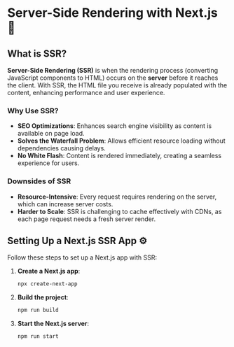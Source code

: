 # Server-Side Rendering with Next.js 🚀

## What is SSR?
**Server-Side Rendering (SSR)** is when the rendering process (converting JavaScript components to HTML) occurs on the **server** before it reaches the client. With SSR, the HTML file you receive is already populated with the content, enhancing performance and user experience.

### Why Use SSR?
- **SEO Optimizations**: Enhances search engine visibility as content is available on page load.
- **Solves the Waterfall Problem**: Allows efficient resource loading without dependencies causing delays.
- **No White Flash**: Content is rendered immediately, creating a seamless experience for users.

### Downsides of SSR
- **Resource-Intensive**: Every request requires rendering on the server, which can increase server costs.
- **Harder to Scale**: SSR is challenging to cache effectively with CDNs, as each page request needs a fresh server render.

## Setting Up a Next.js SSR App ⚙️

Follow these steps to set up a Next.js app with SSR:

1. **Create a Next.js app**:
   ```bash
   npx create-next-app

2. **Build the project**:
   ```bash
   npm run build
   
3. **Start the Next.js server**:
   ```bash
   npm run start 